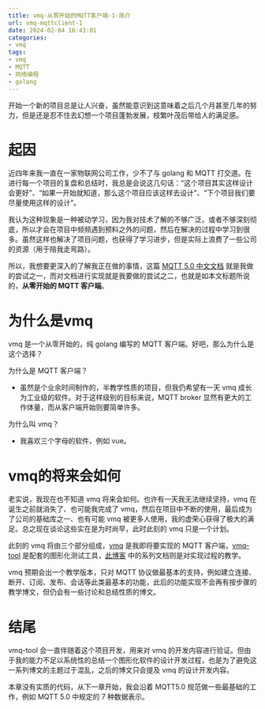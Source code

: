 ```yaml
---
title: vmq-从零开始的MQTT客户端-1-简介
url: vmq-mqttclient-1
date: 2024-02-04 16:43:01
categories:
- vmq
tags:
- vmq
- MQTT
- 网络编程
- golang
---
```


开始一个新的项目总是让人兴奋，虽然能意识到这意味着之后几个月甚至几年的努力，但是还是忍不住去幻想一个项目蓬勃发展，枝繁叶茂后带给人的满足感。

<!-- more -->

# 起因

近四年来我一直在一家物联网公司工作，少不了与 golang 和 MQTT 打交道。在进行每一个项目的复盘和总结时，我总是会说这几句话：“这个项目其实这样设计会更好”、“如果一开始就知道，那么这个项目应该这样去设计”、“下个项目我们要尽量使用这样的设计”。

我认为这种现象是一种被动学习，因为我对技术了解的不够广泛，或者不够深刻彻底，所以才会在项目中频频遇到预料之外的问题，然后在解决的过程中学习到很多。虽然这样也解决了项目问题，也获得了学习进步，但是实际上浪费了一些公司的资源（用于陪我走弯路）。

所以，我想要更深入的了解我正在做的事情，这篇 [MQTT 5.0 中文文档](/mqtt-v5-0-chinese.html) 就是我做的尝试之一，而对文档进行实现就是我要做的尝试之二，也就是如本文标题所说的，**从零开始的 MQTT 客户端**。

# 为什么是vmq

vmq 是一个从零开始的，纯 golang 编写的 MQTT 客户端。好吧，那么为什么是这个选择？

为什么是 MQTT 客户端？

- 虽然是个业余时间制作的，半教学性质的项目，但我仍希望有一天 vmq 成长为工业级的软件。对于这样级别的目标来说，MQTT broker 显然有更大的工作体量，而从客户端开始则要简单许多。

为什么叫 vmq？

- 我喜欢三个字母的软件，例如 vue。

# vmq的将来会如何

老实说，我现在也不知道 vmq 将来会如何。也许有一天我无法继续坚持，vmq 在诞生之前就消失了、也可能我完成了 vmq，然后在项目中不断的使用，最后成为了公司的基础库之一、也有可能 vmq 被更多人使用，我的虚荣心获得了极大的满足。总之现在谈论这些实在是为时尚早，此时此刻的 vmq 只是一个计划。

此刻的 vmq 将由三个部分组成，[vmq](https://github.com/vitsumoc/vmq) 是我即将要实现的 MQTT 客户端，[vmq-tool](https://github.com/vitsumoc/vmq-tool) 是配套的图形化测试工具，[此博客](https://vitsumoc.github.io/) 中的系列文档则是对实现过程的教学。

vmq 预期会出一个教学版本，只对 MQTT 协议做最基本的支持，例如建立连接、断开、订阅、发布、会话等此类最基本的功能，此后的功能实现不会再有按步骤的教学博文，但仍会有一些讨论和总结性质的博文。

# 结尾

vmq-tool 会一直伴随着这个项目开发，用来对 vmq 的开发内容进行验证。但由于我的能力不足以系统性的总结一个图形化软件的设计开发过程，也是为了避免这一系列博文的主题过于混乱，之后的博文只会提及 vmq 的设计开发内容。

本章没有实质的代码，从下一章开始，我会沿着 MQTT5.0 规范做一些最基础的工作，例如 MQTT 5.0 中规定的 7 种数据表示。